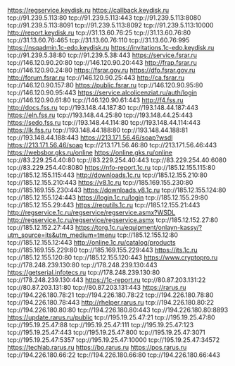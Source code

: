  https://regservice.keydisk.ru
https://callback.keydisk.ru
tcp://91.239.5.113:80
tcp://91.239.5.113:443
tcp://91.239.5.113:8080
tcp://91.239.5.113:8091
tcp://91.239.5.113:8092
tcp://91.239.5.113:10000
http://report.keydisk.ru
tcp://31.13.60.76:25
tcp://31.13.60.76:80
tcp://31.13.60.76:465
tcp://31.13.60.76:110
tcp://31.13.60.76:995
https://nsqadmin.1c-edo.keydisk.ru
https://invitations.1c-edo.keydisk.ru
tcp://91.239.5.38:80
tcp://91.239.5.38:443
https://service.fsrar.ru
tcp://146.120.90.20:80
tcp://146.120.90.20:443
http://frap.fsrar.ru
tcp://146.120.90.24:80
https://fsrar.gov.ru
https://dfo.fsrar.gov.ru
http://forum.fsrar.ru
tcp://146.120.90.25:443
http://ca.fsrar.ru
tcp://146.120.90.157:80
https://public.fsrar.ru
tcp://146.120.90.95:80
tcp://146.120.90.95:443
https://service.alcolicenziat.ru/auth/login
tcp://146.120.90.61:80
tcp://146.120.90.61:443
http://f4.fss.ru
http://docs.fss.ru
tcp://193.148.44.187:80
tcp://193.148.44.187:443
https://eln.fss.ru
tcp://193.148.44.25:80
tcp://193.148.44.25:443
https://sedo.fss.ru
tcp://193.148.44.114:80
tcp://193.148.44.114:443
https://lk.fss.ru
tcp://193.148.44.188:80
tcp://193.148.44.188:81
tcp://193.148.44.188:443
https://213.171.56.46/soap?wsdl
https://213.171.56.46/soap
tcp://213.171.56.46:80
tcp://213.171.56.46:443
https://websbor.gks.ru/online
https://online.gks.ru/online
tcp://83.229.254.40:80
tcp://83.229.254.40:443
tcp://83.229.254.40:6080
tcp://83.229.254.40:8080
https://nfo-report.1c.ru
tcp://185.12.155.115:80
tcp://185.12.155.115:443
http://downloads.1c.ru
tcp://185.12.155.210:80
tcp://185.12.155.210:443
https://v8.1c.ru
tcp://185.169.155.230:80
tcp://185.169.155.230:443
https://downloads.v8.1c.ru
tcp://185.12.155.124:80
tcp://185.12.155.124:443
https://login.1c.ru/login
tcp://185.12.155.29:80
tcp://185.12.155.29:443
https://reputils.1c.ru
tcp://185.12.155.21:443
http://regservice.1c.ru/regservice/regservice.asmx?WSDL
http://regservice.1c.ru/regservice/regservice.asmx
tcp://185.12.152.27:80
tcp://185.12.152.27:443
https://torg.1c.ru/equipment/onlayn-kassy/?utm_source=its&utm_medium=tmenu
tcp://185.12.155.12:80
tcp://185.12.155.12:443
http://online.1c.ru/catalog/products
tcp://185.169.155.229:80
tcp://185.169.155.229:443
https://its.1c.ru
tcp://185.12.155.120:80
tcp://185.12.155.120:443
https://www.cryptopro.ru
tcp://178.248.239.130:80
tcp://178.248.239.130:443
https://getserial.infotecs.ru
tcp://178.248.239.130:80
tcp://178.248.239.130:443
https://1c-report.ru
tcp://80.87.203.131:22
tcp://80.87.203.131:80
tcp://80.87.203.131:443
https://rarus.ru
tcp://194.226.180.78:21
tcp://194.226.180.78:22
tcp://194.226.180.78:80
tcp://194.226.180.78:443
http://rhelper.rarus.ru
tcp://194.226.180.80:22
tcp://194.226.180.80:80
tcp://194.226.180.80:443
tcp://194.226.180.80:8893
https://update.rarus.ru/public
tcp://195.19.25.47:21
tcp://195.19.25.47:80
tcp://195.19.25.47:88
tcp://195.19.25.47:111
tcp://195.19.25.47:123
tcp://195.19.25.47:443
tcp://195.19.25.47:800
tcp://195.19.25.47:3071
tcp://195.19.25.47:5357
tcp://195.19.25.47:10000
tcp://195.19.25.47:34572
https://techlab.rarus.ru
https://bo.rarus.ru
https://pos.rarus.ru
tcp://194.226.180.66:22
tcp://194.226.180.66:80
tcp://194.226.180.66:443
